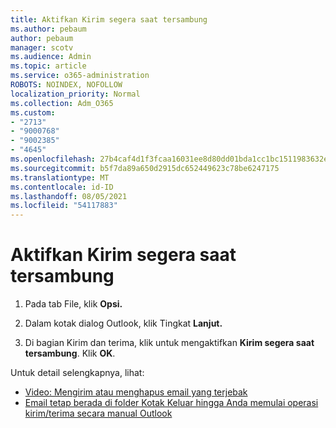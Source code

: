 ```yaml
---
title: Aktifkan Kirim segera saat tersambung
ms.author: pebaum
author: pebaum
manager: scotv
ms.audience: Admin
ms.topic: article
ms.service: o365-administration
ROBOTS: NOINDEX, NOFOLLOW
localization_priority: Normal
ms.collection: Adm_O365
ms.custom:
- "2713"
- "9000768"
- "9002385"
- "4645"
ms.openlocfilehash: 27b4caf4d1f3fcaa16031ee8d80dd01bda1cc1bc1511983632ebbabf82f8ecbc
ms.sourcegitcommit: b5f7da89a650d2915dc652449623c78be6247175
ms.translationtype: MT
ms.contentlocale: id-ID
ms.lasthandoff: 08/05/2021
ms.locfileid: "54117883"
---
```

# <a name="enable-send-immediately-when-connected"></a>Aktifkan Kirim segera saat tersambung
 
1. Pada tab File, klik **Opsi.**

2. Dalam kotak dialog Outlook, klik Tingkat **Lanjut.**

3. Di bagian Kirim dan terima, klik untuk mengaktifkan **Kirim segera saat tersambung**. Klik **OK**.

Untuk detail selengkapnya, lihat:
- [Video: Mengirim atau menghapus email yang terjebak](https://support.office.com/article/Video-Send-or-delete-an-email-stuck-in-your-outbox-26d5d34a-4e5f-444a-a9e8-44db04a94dec) 
- [Email tetap berada di folder Kotak Keluar hingga Anda memulai operasi kirim/terima secara manual Outlook](https://support.microsoft.com/help/2797572/email-stays-in-the-outbox-folder-until-you-manually-initiate-a-send-re)
